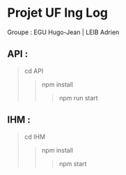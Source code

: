 # Projet UF Ing Log

Groupe : EGU Hugo-Jean | LEIB Adrien

## API : 
> cd API
>> npm install
>>> npm run start

## IHM :
> cd IHM
>> npm install
>>> npm start
